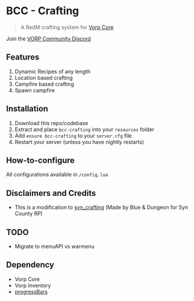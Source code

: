 # BCC - Crafting

> A RedM crafting system for [Vorp Core](http://docs.vorpcore.com:3000/)

Join the [VORP Community Discord](https://discord.gg/23MPbQ6)

## Features
1. Dynamic Recipes of any length
2. Location based crafting
3. Campfire based crafting
4. Spawn campfire

## Installation
1. Download this repo/codebase
2. Extract and place `bcc-crafting` into your `resources` folder
3. Add `ensure bcc-crafting` to your `server.cfg` file
4. Restart your server (unless you have nightly restarts)

## How-to-configure
All configurations available in `/config.lua`

## Disclaimers and Credits
- This is a modification to [syn_crafting](https://github.com/kamelzarandah/syn_crafting) (Made by Blue & Dungeon for Syn County RP)

## TODO
- Migrate to menuAPI vs warmenu

 ## Dependency
 - Vorp Core
 - Vorp Inventory
 - [progressBars](https://github.com/PokeSerGG/progressBars)
